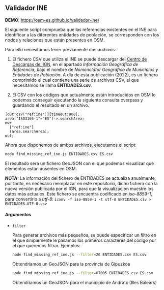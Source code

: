## Validador INE

**DEMO**: https://osm-es.github.io/validador-ine/

El siguiente script comprueba que las referencias existentes en el INE para identificar a las diferentes entidades de población, se corresponden con los nodos y relaciones que están presentes en OSM. 

Para ello necesitamos tener previamente dos archivos:

1. El fichero CSV que utiliza el INE se puede descargar del [Centro de Descargas del IGN](https://centrodedescargas.cnig.es/CentroDescargas/index.jsp), en el apartado _Información Geográfica de Referencia_, bajo el nombre de _Nomenclátor Geográfico de Municipios y Entidades de Población_. A día de esta publicación (2022), es un fichero comprimido el cual contiene una serie de archivos CSV, el que necesitamos se llama **ENTIDADES.csv**.

2. El CSV con los códigos que actualmente están introducidos en OSM lo podemos conseguir ejecutando la siguiente consulta overpass y guardando el resultado en un archivo.

```
[out:csv("ref:ine")][timeout:900];
area["ISO3166-1"="ES"]->.searchArea;
nwr
  ["ref:ine"]
  (area.searchArea);
out;
```

Ahora que disponemos de ambos archivos, ejecutamos el script:

```bash
node find_missing_ref_ine.js ENTIDADES.csv ES.csv
```

El resultado será un fichero GeoJSON con el que podemos visualizar qué elementos están ausentes en OSM.

**NOTA:** La información del fichero de ENTIDADES se actualiza anualmente, por tanto, es necesario reemplazar en este repositorio, dicho fichero con la nueva versión publicada por el IGN, para que la visualización muestre los datos más actuales. Este fichero se encuentra codificado en _iso-8859-1_, para convertirlo a _utf-8_: `iconv -f iso-8859-1 -t utf-8 ENTIDADES.csv > ENTIDADES.UTF-8.csv`

#### Argumentos

- `filter`

  Para generar archivos más pequeños, se puede especificar un filtro en el que simplemente le pasamos los primeros caracteres del código por el que queremos filtrar. Ejemplos:

  ```bash
  node find_missing_ref_ine.js --filter=20 ENTIDADES.csv ES.csv
  ```
  Obtendríamos un GeoJSON para la provincia de Gipuzkoa

  ```bash
  node find_missing_ref_ine.js --filter=07005 ENTIDADES.csv ES.csv
  ```

  Obtendríamos un GeoJSON para el municipio de Andratx (Illes Balears)
